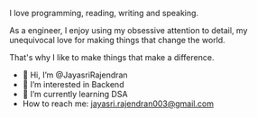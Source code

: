 I love programming, reading, writing and speaking.

As a engineer, I enjoy using my obsessive attention to detail, my unequivocal love for making things that change the world.

That's why I like to make things that make a difference.

- 👋 Hi, I’m @JayasriRajendran
- 👀 I’m interested in Backend 
- 🌱 I’m currently learning DSA
-  How to reach me: jayasri.rajendran003@gmail.com

<!---
JayasriRajendran/JayasriRajendran is a ✨ special ✨ repository because its `README.md` (this file) appears on your GitHub profile.
You can click the Preview link to take a look at your changes.
--->
